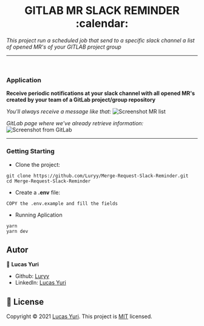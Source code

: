 <h1 align="center">GITLAB MR SLACK REMINDER :calendar: </h1>

_This project run a scheduled job that send to a specific slack channel
a list of opened MR's of your GITLAB project group_

----
<br/>

### Application 

**Receive periodic notifications at your slack channel with all opened MR's created by your team of a GitLab project/group repository**

_You'll always receive a message like that:_
![Screenshot MR list](https://user-images.githubusercontent.com/59494158/134716723-ebda028f-9790-496a-906a-11b2cf70e9c6.png)

_GitLab page where we've already retrieve information:_
![Screenshot from GitLab](https://user-images.githubusercontent.com/59494158/134717002-9610fa54-c78f-46a2-a938-a766ba8ce1dc.png)

____

### Getting Starting

- Clone the project:
```
git clone https://github.com/Luryy/Merge-Request-Slack-Reminder.git
cd Merge-Request-Slack-Reminder
```

- Create a **.env** file:
```
COPY the .env.example and fill the fields
```

- Running Aplication

```
yarn
yarn dev
```

## Autor

👤 **Lucas Yuri**

- Github: [Luryy](https://github.com/luryy)
- LinkedIn: [Lucas Yuri](https://linkedin.com/in/lucas-yuri)


## 📝 License

Copyright © 2021 [Lucas Yuri](https://github.com/luryy).
This project is [MIT](LICENSE) licensed.
